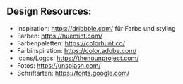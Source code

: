 ## Design Resources:
- Inspiration: https://dribbble.com/ für Farbe  und styling
- Farben: https://huemint.com/
- Farbenpaletten: https://colorhunt.co/
- Farbinspiration: https://color.adobe.com/
- Icons/Logos: https://thenounproject.com/
- Fotos: https://unsplash.com/
- Schriftarten: https://fonts.google.com/